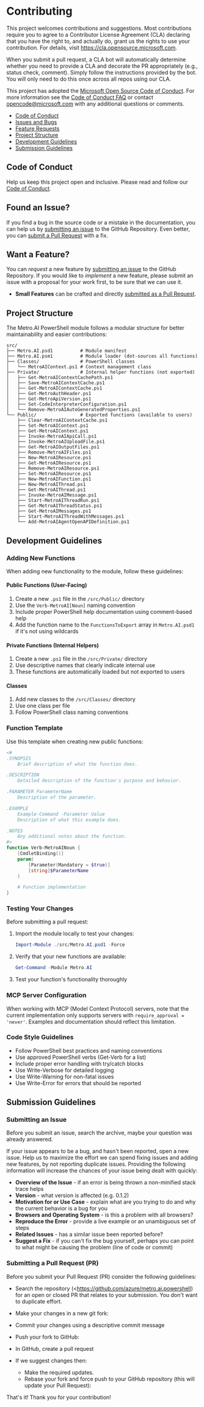 # Contributing

This project welcomes contributions and suggestions.  Most contributions require you to agree to a
Contributor License Agreement (CLA) declaring that you have the right to, and actually do, grant us
the rights to use your contribution. For details, visit <https://cla.opensource.microsoft.com>.

When you submit a pull request, a CLA bot will automatically determine whether you need to provide
a CLA and decorate the PR appropriately (e.g., status check, comment). Simply follow the instructions
provided by the bot. You will only need to do this once across all repos using our CLA.

This project has adopted the [Microsoft Open Source Code of Conduct](https://opensource.microsoft.com/codeofconduct/).
For more information see the [Code of Conduct FAQ](https://opensource.microsoft.com/codeofconduct/faq/) or
contact [opencode@microsoft.com](mailto:opencode@microsoft.com) with any additional questions or comments.

- [Code of Conduct](#coc)
- [Issues and Bugs](#issue)
- [Feature Requests](#feature)
- [Project Structure](#structure)
- [Development Guidelines](#development)
- [Submission Guidelines](#submit)

## <a name="coc"></a> Code of Conduct

Help us keep this project open and inclusive. Please read and follow our [Code of Conduct](https://opensource.microsoft.com/codeofconduct/).

## <a name="issue"></a> Found an Issue?

If you find a bug in the source code or a mistake in the documentation, you can help us by
[submitting an issue](#submit-issue) to the GitHub Repository. Even better, you can
[submit a Pull Request](#submit-pr) with a fix.

## <a name="feature"></a> Want a Feature?

You can *request* a new feature by [submitting an issue](#submit-issue) to the GitHub
Repository. If you would like to *implement* a new feature, please submit an issue with
a proposal for your work first, to be sure that we can use it.

- **Small Features** can be crafted and directly [submitted as a Pull Request](#submit-pr).

## <a name="structure"></a> Project Structure

The Metro.AI PowerShell module follows a modular structure for better maintainability and easier contributions:

```
src/
├── Metro.AI.psd1          # Module manifest
├── Metro.AI.psm1          # Module loader (dot-sources all functions)
├── Classes/               # PowerShell classes
│   └── MetroAIContext.ps1 # Context management class
├── Private/               # Internal helper functions (not exported)
│   ├── Get-MetroAIContextCachePath.ps1
│   ├── Save-MetroAIContextCache.ps1
│   ├── Get-MetroAIContextCache.ps1
│   ├── Get-MetroAuthHeader.ps1
│   ├── Get-MetroApiVersion.ps1
│   ├── Set-CodeInterpreterConfiguration.ps1
│   └── Remove-MetroAIAutoGeneratedProperties.ps1
└── Public/                # Exported functions (available to users)
    ├── Clear-MetroAIContextCache.ps1
    ├── Set-MetroAIContext.ps1
    ├── Get-MetroAIContext.ps1
    ├── Invoke-MetroAIApiCall.ps1
    ├── Invoke-MetroAIUploadFile.ps1
    ├── Get-MetroAIOutputFiles.ps1
    ├── Remove-MetroAIFiles.ps1
    ├── New-MetroAIResource.ps1
    ├── Get-MetroAIResource.ps1
    ├── Remove-MetroAIResource.ps1
    ├── Set-MetroAIResource.ps1
    ├── New-MetroAIFunction.ps1
    ├── New-MetroAIThread.ps1
    ├── Get-MetroAIThread.ps1
    ├── Invoke-MetroAIMessage.ps1
    ├── Start-MetroAIThreadRun.ps1
    ├── Get-MetroAIThreadStatus.ps1
    ├── Get-MetroAIMessages.ps1
    ├── Start-MetroAIThreadWithMessages.ps1
    └── Add-MetroAIAgentOpenAPIDefinition.ps1
```

## <a name="development"></a> Development Guidelines

### Adding New Functions

When adding new functionality to the module, follow these guidelines:

#### Public Functions (User-Facing)
1. Create a new `.ps1` file in the `/src/Public/` directory
2. Use the `Verb-MetroAI[Noun]` naming convention
3. Include proper PowerShell help documentation using comment-based help
4. Add the function name to the `FunctionsToExport` array in `Metro.AI.psd1` if it's not using wildcards

#### Private Functions (Internal Helpers)
1. Create a new `.ps1` file in the `/src/Private/` directory
2. Use descriptive names that clearly indicate internal use
3. These functions are automatically loaded but not exported to users

#### Classes
1. Add new classes to the `/src/Classes/` directory
2. Use one class per file
3. Follow PowerShell class naming conventions

### Function Template

Use this template when creating new public functions:

```powershell
<#
.SYNOPSIS
    Brief description of what the function does.

.DESCRIPTION
    Detailed description of the function's purpose and behavior.

.PARAMETER ParameterName
    Description of the parameter.

.EXAMPLE
    Example-Command -Parameter Value
    Description of what this example does.

.NOTES
    Any additional notes about the function.
#>
function Verb-MetroAINoun {
    [CmdletBinding()]
    param(
        [Parameter(Mandatory = $true)]
        [string]$ParameterName
    )

    # Function implementation
}
```

### Testing Your Changes

Before submitting a pull request:

1. Import the module locally to test your changes:
   ```powershell
   Import-Module ./src/Metro.AI.psd1 -Force
   ```

2. Verify that your new functions are available:
   ```powershell
   Get-Command -Module Metro.AI
   ```

3. Test your function's functionality thoroughly

### MCP Server Configuration

When working with MCP (Model Context Protocol) servers, note that the current implementation only supports servers with `require_approval = 'never'`. Examples and documentation should reflect this limitation.

### Code Style Guidelines

- Follow PowerShell best practices and naming conventions
- Use approved PowerShell verbs (Get-Verb for a list)
- Include proper error handling with try/catch blocks
- Use Write-Verbose for detailed logging
- Use Write-Warning for non-fatal issues
- Use Write-Error for errors that should be reported

## <a name="submit"></a> Submission Guidelines

### <a name="submit-issue"></a> Submitting an Issue

Before you submit an issue, search the archive, maybe your question was already answered.

If your issue appears to be a bug, and hasn't been reported, open a new issue.
Help us to maximize the effort we can spend fixing issues and adding new
features, by not reporting duplicate issues.  Providing the following information will increase the
chances of your issue being dealt with quickly:

- **Overview of the Issue** - if an error is being thrown a non-minified stack trace helps
- **Version** - what version is affected (e.g. 0.1.2)
- **Motivation for or Use Case** - explain what are you trying to do and why the current behavior is a bug for you
- **Browsers and Operating System** - is this a problem with all browsers?
- **Reproduce the Error** - provide a live example or an unambiguous set of steps
- **Related Issues** - has a similar issue been reported before?
- **Suggest a Fix** - if you can't fix the bug yourself, perhaps you can point to what might be
  causing the problem (line of code or commit)

### <a name="submit-pr"></a> Submitting a Pull Request (PR)

Before you submit your Pull Request (PR) consider the following guidelines:

- Search the repository (<<https://github.com/azure/metro.ai.powershell>) for an open or closed PR
  that relates to your submission. You don't want to duplicate effort.

- Make your changes in a new git fork:

- Commit your changes using a descriptive commit message
- Push your fork to GitHub:
- In GitHub, create a pull request
- If we suggest changes then:
  - Make the required updates.
  - Rebase your fork and force push to your GitHub repository (this will update your Pull Request):

That's it! Thank you for your contribution!
